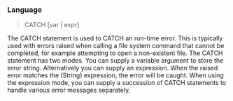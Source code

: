 ### Language

> CATCH [var | expr]

The CATCH statement is used to CATCH an run-time error. This is typically used with errors raised when calling a file system command that cannot be completed, for example attempting to open a non-existent file. The CATCH statement has two modes. You can supply a variable argument to store the error string. Alternatively you can supply an expression. When the raised error matches the (String) expression, the error will be caught. When using the expression mode, you can supply a succession of CATCH statements to handle various error messages separately.



